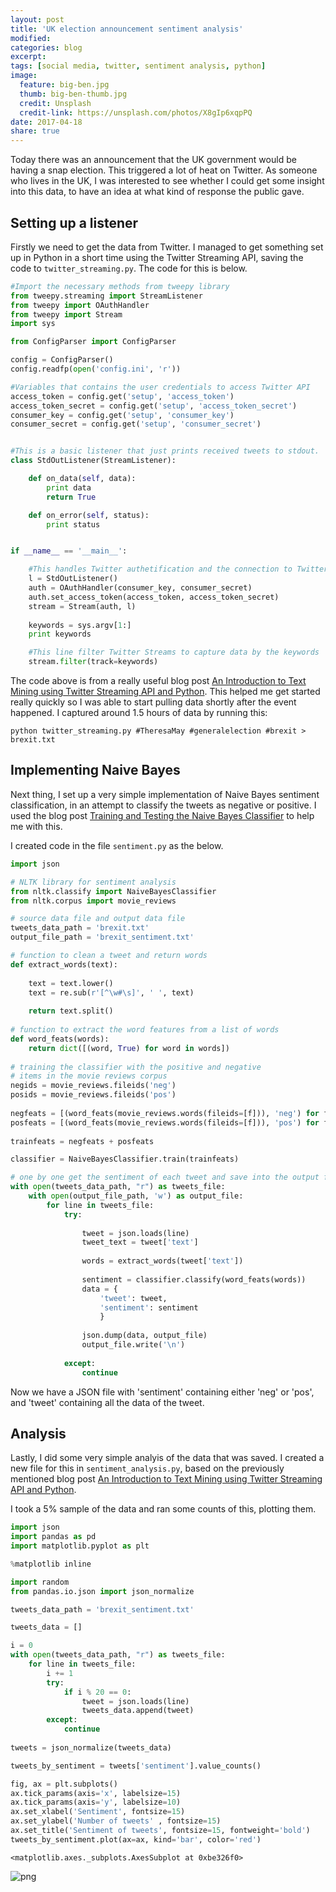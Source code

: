 ```yaml
---
layout: post
title: 'UK election announcement sentiment analysis'
modified:
categories: blog
excerpt:
tags: [social media, twitter, sentiment analysis, python] 
image:
  feature: big-ben.jpg
  thumb: big-ben-thumb.jpg
  credit: Unsplash
  credit-link: https://unsplash.com/photos/X8gIp6xqpPQ
date: 2017-04-18
share: true
---
```


Today there was an announcement that the UK government would be having a snap election. This triggered a lot of heat on Twitter. As someone who lives in the UK, I was interested to see whether I could get some insight into this data, to have an idea at what kind of response the public gave.

## Setting up a listener

Firstly we need to get the data from Twitter. I managed to get something set up in Python in a short time using the Twitter Streaming API, saving the code to `twitter_streaming.py`. The code for this is below.

```python 
#Import the necessary methods from tweepy library
from tweepy.streaming import StreamListener
from tweepy import OAuthHandler
from tweepy import Stream
import sys

from ConfigParser import ConfigParser

config = ConfigParser()
config.readfp(open('config.ini', 'r'))

#Variables that contains the user credentials to access Twitter API 
access_token = config.get('setup', 'access_token')
access_token_secret = config.get('setup', 'access_token_secret')
consumer_key = config.get('setup', 'consumer_key')
consumer_secret = config.get('setup', 'consumer_secret')


#This is a basic listener that just prints received tweets to stdout.
class StdOutListener(StreamListener):

    def on_data(self, data):
        print data
        return True

    def on_error(self, status):
        print status


if __name__ == '__main__':

    #This handles Twitter authetification and the connection to Twitter Streaming API
    l = StdOutListener()
    auth = OAuthHandler(consumer_key, consumer_secret)
    auth.set_access_token(access_token, access_token_secret)
    stream = Stream(auth, l)
    
    keywords = sys.argv[1:]
    print keywords

    #This line filter Twitter Streams to capture data by the keywords
    stream.filter(track=keywords)
```

The code above is from a really useful blog post [An Introduction to Text Mining using Twitter Streaming API and Python](http://adilmoujahid.com/posts/2014/07/twitter-analytics/). This helped me get started really quickly so I was able to start pulling data shortly after the event happened. I captured around 1.5 hours of data by running this:

```
python twitter_streaming.py #TheresaMay #generalelection #brexit > brexit.txt
```

## Implementing Naive Bayes

Next thing, I set up a very simple implementation of Naive Bayes sentiment classification, in an attempt to classify the tweets as negative or positive. I used the blog post [Training and Testing the Naive Bayes Classifier](http://streamhacker.com/2010/05/10/text-classification-sentiment-analysis-naive-bayes-classifier/) to help me with this.

I created code in the file `sentiment.py` as the below.

```python
import json

# NLTK library for sentiment analysis
from nltk.classify import NaiveBayesClassifier
from nltk.corpus import movie_reviews

# source data file and output data file
tweets_data_path = 'brexit.txt'
output_file_path = 'brexit_sentiment.txt'

# function to clean a tweet and return words
def extract_words(text):
    
    text = text.lower()
    text = re.sub(r'[^\w#\s]', ' ', text)
    
    return text.split()
    
# function to extract the word features from a list of words
def word_feats(words):
    return dict([(word, True) for word in words])
    
# training the classifier with the positive and negative
# items in the movie reviews corpus
negids = movie_reviews.fileids('neg')
posids = movie_reviews.fileids('pos')
 
negfeats = [(word_feats(movie_reviews.words(fileids=[f])), 'neg') for f in negids]
posfeats = [(word_feats(movie_reviews.words(fileids=[f])), 'pos') for f in posids]
 
trainfeats = negfeats + posfeats

classifier = NaiveBayesClassifier.train(trainfeats)

# one by one get the sentiment of each tweet and save into the output file
with open(tweets_data_path, "r") as tweets_file:
    with open(output_file_path, 'w') as output_file:
        for line in tweets_file:
            try:
                
                tweet = json.loads(line)
                tweet_text = tweet['text']
    
                words = extract_words(tweet['text'])
                
                sentiment = classifier.classify(word_feats(words))
                data = { 
                    'tweet': tweet,
                    'sentiment': sentiment
                    }
            
                json.dump(data, output_file)
                output_file.write('\n')
                
            except:
                continue

```

Now we have a JSON file with 'sentiment' containing either 'neg' or 'pos', and 'tweet' containing all the data of the tweet.

## Analysis

Lastly, I did some very simple analyis of the data that was saved. I created a new file for this in `sentiment_analysis.py`, based on the previously mentioned blog post [An Introduction to Text Mining using Twitter Streaming API and Python](http://adilmoujahid.com/posts/2014/07/twitter-analytics/).

I took a 5% sample of the data and ran some counts of this, plotting them.


```python
import json
import pandas as pd
import matplotlib.pyplot as plt

%matplotlib inline

import random
from pandas.io.json import json_normalize

tweets_data_path = 'brexit_sentiment.txt'

tweets_data = []

i = 0
with open(tweets_data_path, "r") as tweets_file:
    for line in tweets_file:
        i += 1
        try:
            if i % 20 == 0:
                tweet = json.loads(line)
                tweets_data.append(tweet)
        except:
            continue
        
tweets = json_normalize(tweets_data)

tweets_by_sentiment = tweets['sentiment'].value_counts()

fig, ax = plt.subplots()
ax.tick_params(axis='x', labelsize=15)
ax.tick_params(axis='y', labelsize=10)
ax.set_xlabel('Sentiment', fontsize=15)
ax.set_ylabel('Number of tweets' , fontsize=15)
ax.set_title('Sentiment of tweets', fontsize=15, fontweight='bold')
tweets_by_sentiment.plot(ax=ax, kind='bar', color='red')
```




    <matplotlib.axes._subplots.AxesSubplot at 0xbe326f0>




![png](twitter-election_files/twitter-election_1_1.png)

